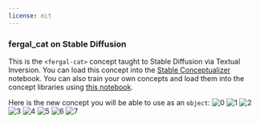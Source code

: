 ```yaml
---
license: mit
---
```

### fergal_cat on Stable Diffusion
This is the `<fergal-cat>` concept taught to Stable Diffusion via Textual Inversion. You can load this concept into the [Stable Conceptualizer](https://colab.research.google.com/github/huggingface/notebooks/blob/main/diffusers/stable_conceptualizer_inference.ipynb) notebook. You can also train your own concepts and load them into the concept libraries using [this notebook](https://colab.research.google.com/github/huggingface/notebooks/blob/main/diffusers/sd_textual_inversion_training.ipynb).

Here is the new concept you will be able to use as an `object`:
![<fergal-cat> 0](https://huggingface.co/sd-concepts-library/fergal-cat/resolve/main/concept_images/1.jpeg)
![<fergal-cat> 1](https://huggingface.co/sd-concepts-library/fergal-cat/resolve/main/concept_images/5.jpeg)
![<fergal-cat> 2](https://huggingface.co/sd-concepts-library/fergal-cat/resolve/main/concept_images/7.jpeg)
![<fergal-cat> 3](https://huggingface.co/sd-concepts-library/fergal-cat/resolve/main/concept_images/3.jpeg)
![<fergal-cat> 4](https://huggingface.co/sd-concepts-library/fergal-cat/resolve/main/concept_images/2.jpeg)
![<fergal-cat> 5](https://huggingface.co/sd-concepts-library/fergal-cat/resolve/main/concept_images/6.jpeg)
![<fergal-cat> 6](https://huggingface.co/sd-concepts-library/fergal-cat/resolve/main/concept_images/0.jpeg)
![<fergal-cat> 7](https://huggingface.co/sd-concepts-library/fergal-cat/resolve/main/concept_images/4.jpeg)

